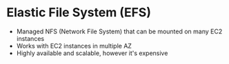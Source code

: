 # Elastic File System (EFS)

- Managed NFS (Network File System) that can be mounted on many EC2 instances
- Works with EC2 instances in multiple AZ
- Highly available and scalable, however it's expensive
